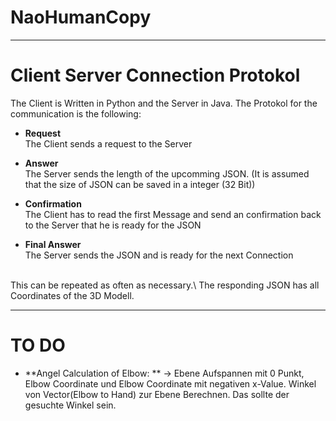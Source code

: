 # NaoHumanCopy

---

# Client Server Connection Protokol

The Client is Written in Python and the Server in Java.
The Protokol for the communication is the following:

- **Request**\
        The Client sends a request to the Server

- **Answer**\
        The Server sends the length of the upcomming JSON. (It is assumed that the size of JSON can be saved in a integer (32 Bit))

- **Confirmation**\
        The Client has to read the first Message and send an confirmation back to the Server that he is ready for the JSON

- **Final Answer**\
        The Server sends the JSON and is ready for the next Connection 

<br>
This can be repeated as often as necessary.\
The responding JSON has all Coordinates of the 3D Modell.

---

# TO DO

- **Angel Calculation of Elbow: **
-> Ebene Aufspannen mit 0 Punkt, Elbow Coordinate und Elbow Coordinate mit negativen x-Value. Winkel von Vector(Elbow to Hand) zur Ebene Berechnen. Das sollte der gesuchte Winkel sein.
